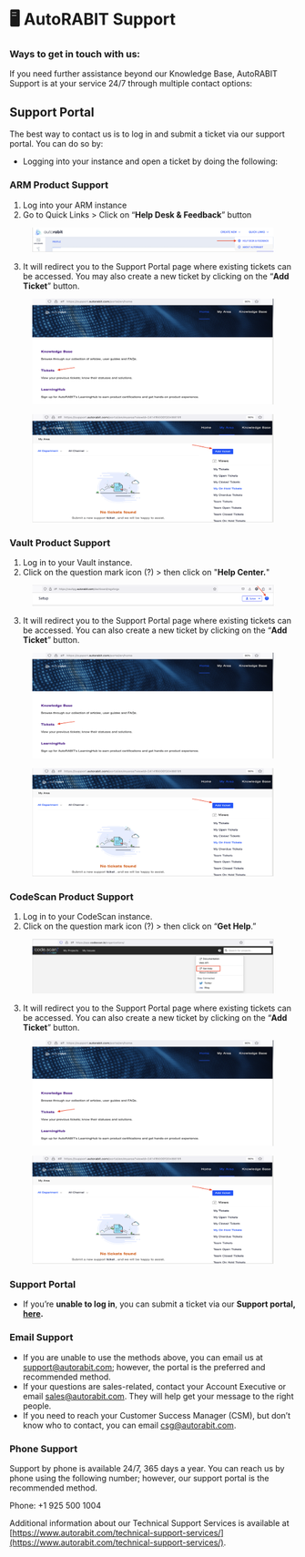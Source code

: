 # 🖥️ AutoRABIT Support

### Ways to get in touch with us:

If you need further assistance beyond our Knowledge Base, AutoRABIT Support is at your service 24/7 through multiple contact options:

## Support Portal

The best way to contact us is to log in and submit a ticket via our support portal. You can do so by:

* Logging into your instance and open a ticket by doing the following:&#x20;

### ARM Product Support

1. Log into your ARM instance
2. Go to Quick Links > Click on “**Help Desk & Feedback**” button

<figure><img src="../../.gitbook/assets/image (33).png" alt=""><figcaption></figcaption></figure>

3. It will redirect you to the Support Portal page where existing tickets can be accessed. You may also create a new ticket by clicking on the “**Add Ticket**” button.

&#x20;

<figure><img src="../../.gitbook/assets/image (34).png" alt=""><figcaption></figcaption></figure>

&#x20;

<figure><img src="../../.gitbook/assets/image (35).png" alt=""><figcaption></figcaption></figure>

### Vault Product Support

1. Log in to your Vault instance.
2. Click on the question mark icon (?) > then click on "**Help Center.**"

<figure><img src="../../.gitbook/assets/image (36).png" alt=""><figcaption></figcaption></figure>

3. It will redirect you to the Support Portal page where existing tickets can be accessed. You can also create a new ticket by clicking on the “**Add Ticket**” button.

<figure><img src="../../.gitbook/assets/image (37).png" alt=""><figcaption></figcaption></figure>

<figure><img src="../../.gitbook/assets/image (38).png" alt=""><figcaption></figcaption></figure>

### CodeScan Product Support

1. Log in to your CodeScan instance.
2. Click on the question mark icon (?) > then click on “**Get Help**.”

<figure><img src="../../.gitbook/assets/image (39).png" alt=""><figcaption></figcaption></figure>

3. It will redirect you to the Support Portal page where existing tickets can be accessed. You can also create a new ticket by clicking on the “**Add Ticket**” button.

<figure><img src="../../.gitbook/assets/image (40).png" alt=""><figcaption></figcaption></figure>

<figure><img src="../../.gitbook/assets/image (41).png" alt=""><figcaption></figcaption></figure>

### Support Portal

* If you’re **unable to log in**, you can submit a ticket via our **Support portal,** [**here**](https://app.gitbook.com/s/ZWyY89cEdp4BWlMfwIlU/team/meet-the-team)**.**

### Email Support

* If you are unable to use the methods above, you can email us at support@autorabit.com; however, the portal is the preferred and recommended method.
* If your questions are sales-related, contact your Account Executive or email sales@autorabit.com. They will help get your message to the right people.&#x20;
* If you need to reach your Customer Success Manager (CSM), but don’t know who to contact, you can email csg@autorabit.com.

### Phone Support&#x20;

Support by phone is available 24/7, 365 days a year. You can reach us by phone using the following number; however, our support portal is the recommended method.

Phone: +1 925 500 1004

Additional information about our Technical Support Services is available at [https://www.autorabit.com/technical-support-services/](https://www.autorabit.com/technical-support-services/).
